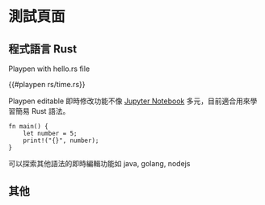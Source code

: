 # 測試頁面
<!-- toc -->

## 程式語言 Rust 

Playpen with hello.rs file

{{#playpen rs/time.rs}}

Playpen editable 即時修改功能不像 [Jupyter Notebook](https://jupyter.org/) 多元，目前適合用來學習簡易 Rust 語法。

```rust,editable
fn main() {
    let number = 5;
    print!("{}", number);
}
```

可以探索其他語法的即時編輯功能如 java, golang, nodejs

## 其他